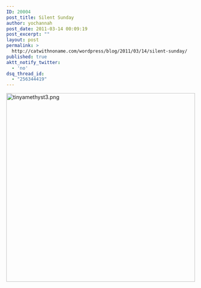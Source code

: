 ```yaml
---
ID: 20004
post_title: Silent Sunday
author: yochannah
post_date: 2011-03-14 00:09:19
post_excerpt: ""
layout: post
permalink: >
  http://catwithnoname.com/wordpress/blog/2011/03/14/silent-sunday/
published: true
aktt_notify_twitter:
  - 'no'
dsq_thread_id:
  - "256344419"
---
```

<a href="http://www.flickr.com/photos/yochannah/5523550858/" title="tinyamethyst3.png by yochannah, on Flickr"><img src="http://farm6.static.flickr.com/5178/5523550858_647590dbd5.jpg" width="500" height="500" alt="tinyamethyst3.png" /></a>
